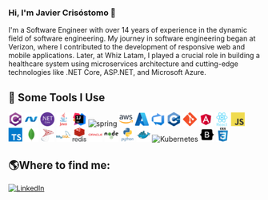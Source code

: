 ### Hi, I'm Javier Crisóstomo 👋
I'm a Software Engineer with over 14 years of experience in the dynamic field of software engineering. My journey in software engineering began at Verizon, where I contributed to the development of responsive web and mobile applications. Later, at Whiz Latam, I played a crucial role in building a healthcare system using microservices architecture and cutting-edge technologies like .NET Core, ASP.NET, and Microsoft Azure.

<h2>🚀 Some Tools I Use</h2>
<p>
<img src="https://raw.githubusercontent.com/devicons/devicon/master/icons/csharp/csharp-original.svg" alt="csharp" width="28" style="padding-right:10;"/>
<img src="https://raw.githubusercontent.com/devicons/devicon/master/icons/dot-net/dot-net-original.svg" alt=".NET" width="28" style="padding-right:10;"/>
<img src="https://raw.githubusercontent.com/devicons/devicon/master/icons/dotnetcore/dotnetcore-original.svg" alt="dotnetcore" width="28" style="padding-right:10;"/>
<img src="https://raw.githubusercontent.com/devicons/devicon/master/icons/java/java-original-wordmark.svg" alt="java" width="28" style="padding-right:10;"/>
<img src="https://raw.githubusercontent.com/devicons/devicon/master/icons/intellij/intellij-original.svg" alt="intellij" width="28" style="padding-right:10;"/>
<img src="https://www.vectorlogo.zone/logos/springio/springio-icon.svg" alt="spring" width="28" style="padding-right:10;"/>
<img src="https://raw.githubusercontent.com/devicons/devicon/master/icons/amazonwebservices/amazonwebservices-original-wordmark.svg" alt="amazonwebservices" width="28" style="padding-right:10;"/>
<img src="https://raw.githubusercontent.com/devicons/devicon/master/icons/azure/azure-original.svg" alt="azure" width="28" style="padding-right:10;"/>
<img src="https://raw.githubusercontent.com/devicons/devicon/master/icons/azuredevops/azuredevops-original.svg" alt="azuredevops" width="28" style="padding-right:10;"/>
<img src="https://raw.githubusercontent.com/devicons/devicon/master/icons/cplusplus/cplusplus-original.svg" alt="cplusplus" width="28" style="padding-right:10;"/>
<img src="https://raw.githubusercontent.com/devicons/devicon/master/icons/git/git-original.svg" alt="git" width="28" style="padding-right:10;"/>
<img src="https://raw.githubusercontent.com/devicons/devicon/master/icons/angular/angular-original.svg" alt="angular" width="28" style="padding-right:10;"/>
<img src="https://raw.githubusercontent.com/devicons/devicon/master/icons/react/react-original-wordmark.svg" alt="react" width="28" style="padding-right:10;"/>
<img src="https://raw.githubusercontent.com/devicons/devicon/master/icons/javascript/javascript-original.svg" alt="javascript" width="28" style="padding-right:10;"/>
<img src="https://raw.githubusercontent.com/devicons/devicon/master/icons/typescript/typescript-original.svg" alt="typescript" width="28" style="padding-right:10;"/>
<img src="https://raw.githubusercontent.com/devicons/devicon/master/icons/mongodb/mongodb-original.svg" alt="mongodb" width="28" style="padding-right:10;"/>
<img src="https://raw.githubusercontent.com/devicons/devicon/master/icons/microsoftsqlserver/microsoftsqlserver-original.svg" alt="microsoftsqlserver" width="28" style="padding-right:10;"/>
<img src="https://raw.githubusercontent.com/devicons/devicon/master/icons/mysql/mysql-original-wordmark.svg" alt="mysql" width="28" style="padding-right:10;"/>
<img src="https://raw.githubusercontent.com/devicons/devicon/master/icons/redis/redis-original-wordmark.svg" alt="redis" width="28" style="padding-right:10;"/>
<img src="https://raw.githubusercontent.com/devicons/devicon/master/icons/oracle/oracle-original.svg" alt="oracle" width="28" style="padding-right:10;"/>
<img src="https://raw.githubusercontent.com/devicons/devicon/master/icons/nodejs/nodejs-original-wordmark.svg" alt="nodejs" width="28" style="padding-right:10;"/>
<img src="https://raw.githubusercontent.com/devicons/devicon/master/icons/python/python-original-wordmark.svg" alt="python" width="28" style="padding-right:10;"/>
<img src="https://raw.githubusercontent.com/devicons/devicon/master/icons/docker/docker-original.svg" alt="Docker" width="28" style="padding-right:10;"/>
<img src="https://www.vectorlogo.zone/logos/kubernetes/kubernetes-icon.svg" alt="Kubernetes" width="28" style="padding-right:10;"/>
<img src="https://raw.githubusercontent.com/devicons/devicon/master/icons/bootstrap/bootstrap-plain.svg" alt="bootstrap" width="28" style="padding-right:10;"/>
<img src="https://raw.githubusercontent.com/devicons/devicon/master/icons/css3/css3-original-wordmark.svg" alt="css3" width="28" style="padding-right:10;"/>
</p>

<h2>🌎Where to find me:</h2>
<a href="https://www.linkedin.com/in/jcrisostomo/" target="_blank"><img alt="LinkedIn" src="https://img.shields.io/badge/linkedin-%230077B5.svg?&style=for-the-badge&logo=linkedin&logoColor=white" /></a>

<!--
**JavierCrisostomo/JavierCrisostomo** is a ✨ _special_ ✨ repository because its `README.md` (this file) appears on your GitHub profile.

Here are some ideas to get you started:

- 🔭 I’m currently working on ...
- 🌱 I’m currently learning ...
- 👯 I’m looking to collaborate on ...
- 🤔 I’m looking for help with ...
- 💬 Ask me about ...
- 📫 How to reach me: ...
- 😄 Pronouns: ...
- ⚡ Fun fact: ...
-->
